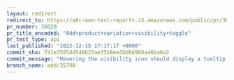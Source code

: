 ```yaml
---
layout: redirect
redirect_to: https://a8c-woo-test-reports.s3.amazonaws.com/public/pr/36020/api/index.html
pr_number: 36020
pr_title_encoded: "Add+product+variation+visibility+toggle"
pr_test_type: api
last_published: "2022-12-15 17:17:17 +0000"
commit_sha: 741e35654d548625ae3518ee3bb6d968a46ba6a2
commit_message: "Hovering the visibility icon should display a tooltip indicating what…"
branch_name: add/35790
---
```

